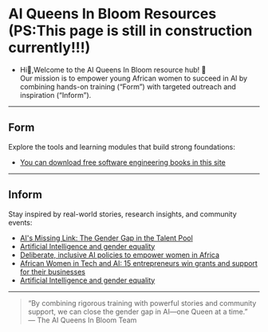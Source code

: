 
# AI Queens In Bloom Resources (PS:This page is still in construction currently!!!)
- Hi👋,Welcome to the AI Queens In Bloom resource hub! 🎉  
Our mission is to empower young African women to succeed in AI by combining hands-on training (“Form”) with targeted outreach and inspiration (“Inform”).

---

## Form
Explore the tools and learning modules that build strong foundations: 
- [You can download free software engineering books in this site](https://ad0x99.notion.site/)
 
---

## Inform
Stay inspired by real-world stories, research insights, and community events: 
- [AI's Missing Link: The Gender Gap in the Talent Pool](https://www.interface-eu.org/publications/ai-gender-gap?utm_source=chatgpt.com)
- [Artificial Intelligence and gender equality](https://www.unwomen.org/en/articles/explainer/artificial-intelligence-and-gender-equality?utm_source=chatgpt.com)
- [Deliberate, inclusive AI policies to empower women in Africa](https://oecd.ai/en/wonk/empowering-women-africa?utm_source=chatgpt.com)
- [African Women in Tech and AI: 15 entrepreneurs win grants and support for their businesses](https://www.unesco.org/en/articles/african-women-tech-and-ai-15-entrepreneurs-win-grants-and-support-their-businesses?utm_source=chatgpt.com)
- [Artificial Intelligence and gender equality]([https://example.com/outreach](https://africa.unwomen.org/en/stories/news/2024/05/artificial-intelligence-and-gender-equality?utm_source=chatgpt.com))

---

> “By combining rigorous training with powerful stories and community support, we can close the gender gap in AI—one Queen at a time.”  
> — The AI Queens In Bloom Team
